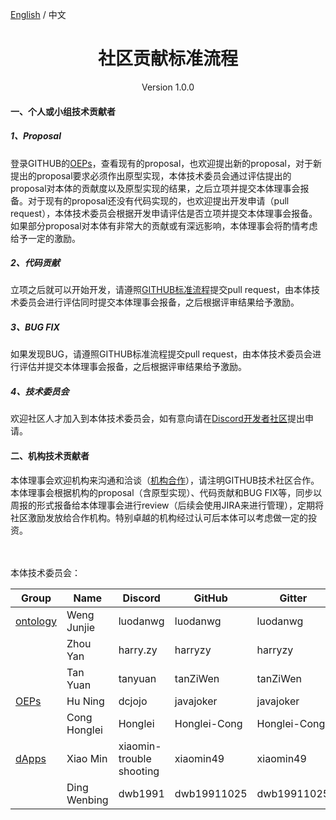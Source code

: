 [English](./guidelines_for_technical_community_contributions_en.html) / 中文

<h1 align="center">社区贡献标准流程</h1>
<p align="center" class="version">Version 1.0.0 </p> 

#### 一、个人或小组技术贡献者

##### 1、Proposal

登录GITHUB的[OEPs](https://github.com/ontio/OEPs)，查看现有的proposal，也欢迎提出新的proposal，对于新提出的proposal要求必须作出原型实现，本体技术委员会通过评估提出的proposal对本体的贡献度以及原型实现的结果，之后立项并提交本体理事会报备。对于现有的proposal还没有代码实现的，也欢迎提出开发申请（pull request），本体技术委员会根据开发申请评估是否立项并提交本体理事会报备。如果部分proposal对本体有非常大的贡献或有深远影响，本体理事会将酌情考虑给予一定的激励。

##### 2、代码贡献

立项之后就可以开始开发，请遵照[GITHUB标准流程](https://help.github.com/)提交pull request，由本体技术委员会进行评估同时提交本体理事会报备，之后根据评审结果给予激励。

##### 3、BUG FIX

如果发现BUG，请遵照GITHUB标准流程提交pull request，由本体技术委员会进行评估并提交本体理事会报备，之后根据评审结果给予激励。

##### 4、技术委员会

欢迎社区人才加入到本体技术委员会，如有意向请在[Discord开发者社区](https://discord.gg/4TQujHj)提出申请。

#### 二、机构技术贡献者

本体理事会欢迎机构来沟通和洽谈（[机构合作](https://info.ont.io/cooperation/en)），请注明GITHUB技术社区合作。本体理事会根据机构的proposal（含原型实现）、代码贡献和BUG FIX等，同步以周报的形式报备给本体理事会进行review（后续会使用JIRA来进行管理），定期将社区激励发放给合作机构。特别卓越的机构经过认可后本体可以考虑做一定的投资。

<br><br>
本体技术委员会：

| **Group**                                     | **Name**     | **Discord**              | **GitHub**   | **Gitter**   |
| --------------------------------------------- | ------------ | ------------------------ | ------------ | ------------ |
| [ontology](https://github.com/ontio/ontology) | Weng Junjie  | luodanwg                 | luodanwg     | luodanwg     |
|                                               | Zhou Yan     | harry.zy                 | harryzy      | harryzy      |
|                                               | Tan Yuan     | tanyuan                  | tanZiWen     | tanZiWen     |
| [OEPs](https://github.com/ontio/OEPs)         | Hu Ning      | dcjojo                   | javajoker    | javajoker    |
|                                               | Cong Honglei | Honglei                  | Honglei-Cong | Honglei-Cong |
| [dApps](https://github.com/ontio/ONTO)        | Xiao Min     | xiaomin-trouble shooting | xiaomin49    | xiaomin49    |
|                                               | Ding Wenbing | dwb1991                  | dwb19911025  | dwb19911025  |
